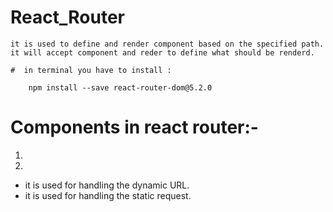 # React_Router
    it is used to define and render component based on the specified path. it will accept component and reder to define what should be renderd.
    
    #  in terminal you have to install :
    
        npm install --save react-router-dom@5.2.0


# Components in react router:-
1. <BrowserRouter>
2. <HashRouter>
* <BrowserRouter> it is used for handling the dynamic URL.
* <HashRouter> it is used for handling the static request.

